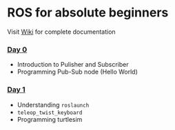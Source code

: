 # ROS for absolute beginners

Visit [Wiki](https://github.com/reachpranjal/ros-workshop/wiki) for complete documentation

### [Day 0](https://github.com/reachpranjal/ros-workshop/day-0)
- Introduction to Pulisher and Subscriber
- Programming Pub-Sub node (Hello World)

### [Day 1](https://github.com/reachpranjal/ros-workshop/day-1)
- Understanding `roslaunch`
- `teleop_twist_keyboard`
- Programming turtlesim
